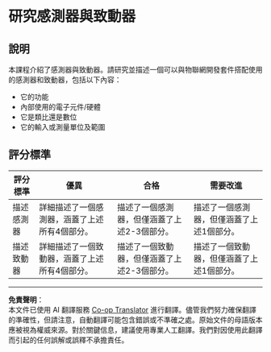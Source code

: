 <!--
CO_OP_TRANSLATOR_METADATA:
{
  "original_hash": "c5a568320b1159394108544807895337",
  "translation_date": "2025-08-26T23:26:14+00:00",
  "source_file": "1-getting-started/lessons/3-sensors-and-actuators/assignment.md",
  "language_code": "mo"
}
-->
# 研究感測器與致動器

## 說明

本課程介紹了感測器與致動器。請研究並描述一個可以與物聯網開發套件搭配使用的感測器和致動器，包括以下內容：

* 它的功能
* 內部使用的電子元件/硬體
* 它是類比還是數位
* 它的輸入或測量單位及範圍

## 評分標準

| 評分標準 | 優異 | 合格 | 需要改進 |
| -------- | ---- | ---- | -------- |
| 描述感測器 | 詳細描述了一個感測器，涵蓋了上述所有4個部分。 | 描述了一個感測器，但僅涵蓋了上述2-3個部分。 | 描述了一個感測器，但僅涵蓋了上述1個部分。 |
| 描述致動器 | 詳細描述了一個致動器，涵蓋了上述所有4個部分。 | 描述了一個致動器，但僅涵蓋了上述2-3個部分。 | 描述了一個致動器，但僅涵蓋了上述1個部分。 |

---

**免責聲明**：  
本文件已使用 AI 翻譯服務 [Co-op Translator](https://github.com/Azure/co-op-translator) 進行翻譯。儘管我們努力確保翻譯的準確性，但請注意，自動翻譯可能包含錯誤或不準確之處。原始文件的母語版本應被視為權威來源。對於關鍵信息，建議使用專業人工翻譯。我們對因使用此翻譯而引起的任何誤解或誤釋不承擔責任。